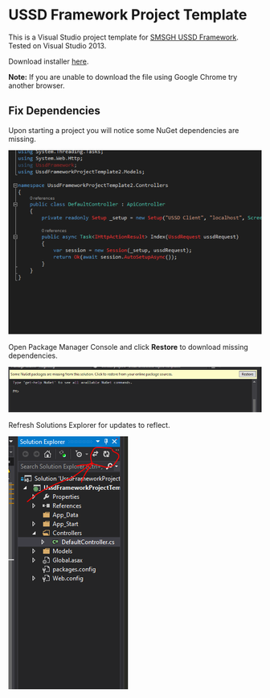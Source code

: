 # USSD Framework Project Template

This is a Visual Studio project template for [SMSGH USSD Framework](http://github.com/smsgh/ussd-framework). Tested on Visual Studio 2013.

Download installer [here](https://github.com/smsgh/ussd-framework-project-template/releases/latest).

__Note:__ If you are unable to download the file using Google Chrome try another browser.

## Fix Dependencies

Upon starting a project you will notice some NuGet dependencies are missing.

<img src="img/unresolved-dependencies.PNG">

Open Package Manager Console and click __Restore__ to download missing dependencies.

<img src="img/restore-packages.PNG">

Refresh Solutions Explorer for updates to reflect.

<img src="img/refresh-explorer.PNG">
